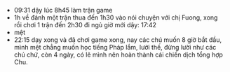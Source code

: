 - 09:31 dậy lúc 8h45 làm trận game
- 1h về đánh một trận thua đến 1h30 vào nói chuyện với chị Fuong, xong rồi chơi 1 trận đến 2h30 đi ngủ giờ mới dậy: 17:42
- mệt
- 22:15 dạy xong và đã chơi game xong, nay các chú muốn 8 giờ bắt đầu, mình mệt chẳng muốn học tiếng Pháp lắm, lười thế, đừng lười như các chú chứ, còn 4 ngày, có lẽ mình nên hoàn thành cái chiến dịch tổng hợp Chu.